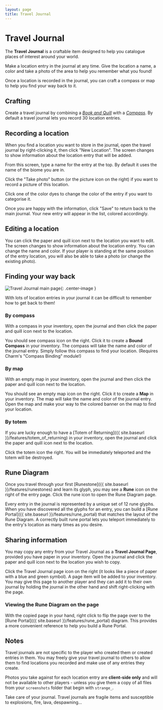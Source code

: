 ```yaml
---
layout: page
title: Travel Journal
---
```


# Travel Journal


The **Travel Journal** is a craftable item designed to help you catalogue places of interest around your world.

Make a location entry in the journal at any time.  Give the location a name, a color and take a photo of the area to help you remember what you found!

Once a location is recorded in the journal, you can craft a compass or map to help you find your way back to it.

## Crafting

Create a travel journal by combining a *[Book and Quill](https://minecraft.gamepedia.com/Book_and_Quill)* with a *[Compass](https://minecraft.gamepedia.com/Compass)*.
By default a travel journal lets you record 30 location entries.

## Recording a location

When you find a location you want to store in the journal, open the travel journal by right-clicking it, then click "New Location".  The screen changes to show information about the location entry that will be added.

From this screen, type a name for the entry at the top.  By default it uses the name of the biome you are in.

Click the "Take photo" button (or the picture icon on the right) if you want to record a picture of this location.

Click one of the color dyes to change the color of the entry if you want to categorise it.

Once you are happy with the information, click "Save" to return back to the main journal.  Your new entry will appear in the list, colored accordingly.

## Editing a location

You can click the paper and quill icon next to the location you want to edit.  The screen changes to show information about the location entry.  You can change the name and color.  If your player is standing at the same position of the entry location, you will also be able to take a photo (or change the existing photo).

## Finding your way back

![Travel Journal main page](https://i.postimg.cc/hG1RYS6m/Travel-Journal-Overview.jpg){: .center-image }

With lots of location entries in your journal it can be difficult to remember how to get back to them!

### By compass

With a compass in your inventory, open the journal and then click the paper and quill icon next to the location.

You should see compass icon on the right.  Click it to create a **Bound Compass** in your inventory.  The compass will take the name and color of the journal entry.  Simply follow this compass to find your location.  (Requires Charm's "Compass Binding" module!)

### By map

With an empty map in your inventory, open the journal and then click the paper and quill icon next to the location.

You should see an empty map icon on the right.  Click it to create a **Map** in your inventory.  The map will take the name and color of the journal entry.  Open the map and make your way to the colored banner on the map to find your location.

### By totem

If you are lucky enough to have a [Totem of Returning]({{ site.baseurl }}/features/totem_of_returning) in your inventory, open the journal and click the paper and quill icon next to the location.

Click the totem icon the right.  You will be immediately teleported and the totem will be destroyed.

## Rune Diagram

Once you travel through your first [Runestone]({{ site.baseurl }}/features/runestones) and learn its glyph, you may see a **Rune** icon on the right of the entry page.  Click the rune icon to open the Rune Diagram page. 

Every entry in the journal is represented by a unique set of 12 rune glyphs.  When you have discovered all the glyphs for an entry, you can build a [Rune Portal]({{ site.baseurl }}/features/rune_portal) that matches the layout of the Rune Diagram.  A correctly built rune portal lets you teleport immediately to the entry's location as many times as you desire.

## Sharing information

You may copy any entry from your Travel Journal as a **Travel Journal Page**, provided you have paper in your inventory.  Open the journal and click the paper and quill icon next to the location you wish to copy.

Click the Travel Journal page icon on the right (it looks like a piece of paper with a blue and green symbol).  A page item will be added to your inventory.  You may give this page to another player and they can add it to their own journal by holding the journal in the other hand and shift right-clicking with the page.

### Viewing the Rune Diagram on the page

With the copied page in your hand, right click to flip the page over to the [Rune Portal]({{ site.baseurl }}/features/rune_portal) diagram.  This provides a more convenient reference to help you build a Rune Portal.

## Notes

Travel journals are not specific to the player who created them or created entries in them.  You may freely give your travel journal to others to allow them to find locations you recorded and make use of any entries they create.

Photos you take against for each location entry are **client-side only** and will not be available to other players - unless you give them a copy of all files from your `screenshots` folder that begin with `strange_`. 

Take care of your journal.  Travel journals are fragile items and susceptible to explosions, fire, lava, despawning...